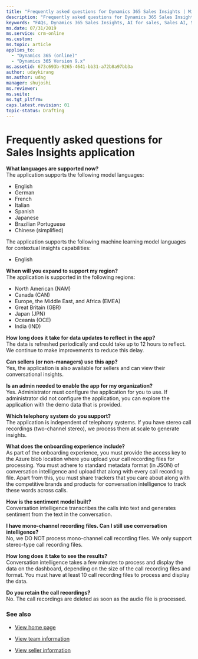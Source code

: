```yaml
---
title: "Frequently asked questions for Dynamics 365 Sales Insights | MicrosoftDocs"
description: "Frequently asked questions for Dynamics 365 Sales Insights app"
keywords: "FAQs, Dynamics 365 Sales Insights, AI for sales, Sales AI, Sales Insights"
ms.date: 07/31/2019
ms.service: crm-online
ms.custom: 
ms.topic: article
applies_to:
  - "Dynamics 365 (online)"
  - "Dynamics 365 Version 9.x"
ms.assetid: 673c693b-9265-4641-bb31-a72b8a97bb3a
author: udaykirang
ms.author: udag
manager: shujoshi
ms.reviewer: 
ms.suite: 
ms.tgt_pltfrm: 
caps.latest.revision: 01
topic-status: Drafting
---
```


# Frequently asked questions for Sales Insights application

**What languages are supported now?​**<br>
The application supports the following model languages:

- English
- German
- French
- Italian
- Spanish
- Japanese
- Brazilian Portuguese
- Chinese (simplified)

The application supports the following machine learning model languages for contextual insights capabilities:

- English


**When will you expand to support my region?**<br>
The application is supported in the following regions:

- North American (NAM)
- Canada (CAN)
- Europe, the Middle East, and Africa (EMEA)
- Great Britain (GBR)
- Japan (JPN)
- Oceania (OCE)
- India (IND) 

**How long does it take for data updates to reflect in the app?**<br>
The data is refreshed periodically and could take up to 12 hours to reflect. We continue to make improvements to reduce this delay.

**Can sellers (or non-managers) use this app?**<br>
Yes, the application is also available for sellers and can view their conversational insights.

**Is an admin needed to enable the app for my organization?**<br>
Yes. Administrator must configure the application for you to use. If administrator did not configure the application, you can explore the application with the demo data that is provided.

**Which telephony system do you support?​**<br>
The application is independent of telephony systems. If you have stereo call recordings (two-channel stereo), we process them at scale to generate insights​.

**What does the onboarding experience include?​** <br>
As part of the onboarding experience, you must provide the access key to the Azure blob location where you upload your call recording files for processing. You must adhere to standard metadata format (in JSON) of conversation intelligence and upload that along with every call recording file. Apart from this, you must share trackers that you care about along with the competitive brands and products for conversation intelligence to track these words across calls.

**How is the sentiment model built?**<br>
Conversation intelligence transcribes the calls into text and generates sentiment from the text in the conversation.

**I have mono-channel recording files. Can I still use conversation intelligence?​**<br>
No, we DO NOT process mono-channel call recording files. We only support stereo-type call recording files.

**How long does it take to see the results?​**<br>
Conversation intelligence takes a few minutes to process and display the data on the dashboard, depending on the size of the call recording files and format. You must have at least 10 call recording files to process and display the data.

**Do you retain the call recordings?​**<br>
No. The call recordings are deleted as soon as the audio file is processed​.

### See also

- [View home page](dynamics365-sales-insights-app-home-page.md)

- [View team information](conversation-intelligence-team-overview.md)

- [View seller information](conversation-intelligence-seller-details.md)